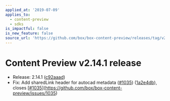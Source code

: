 ```yaml
---
applied_at: '2019-07-09'
applies_to:
  - content-preview
  - sdks
is_impactful: false
is_new_feature: false
source_url: 'https://github.com/box/box-content-preview/releases/tag/v2.14.1'
---
```


# Content Preview v2.14.1 release


* Release: 2.14.1 ([c92aaad](https://github.com/box/box-content-preview/commit[c92aaad](https://github.com/box/box-content-preview/commit/c92aaad)))
* Fix: Add sharedLink header for autocad metadata ([#1035](https://github.com/box/box-content-preview/pull/1035)) ([1a2e4db](https://github.com/box/box-content-preview/commit[1a2e4db](https://github.com/box/box-content-preview/commit/1a2e4db))), closes [[#1035](https://github.com/box/box-content-preview/pull/1035)](https://github.com/box/box-content-preview/issues/1035)



